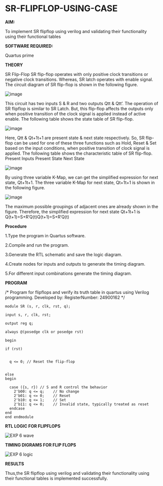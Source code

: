 # SR-FLIPFLOP-USING-CASE

**AIM:**

To implement  SR flipflop using verilog and validating their functionality using their functional tables

**SOFTWARE REQUIRED:**

Quartus prime

**THEORY**

SR Flip-Flop SR flip-flop operates with only positive clock transitions or negative clock transitions. Whereas, SR latch operates with enable signal. The circuit diagram of SR flip-flop is shown in the following figure.

![image](https://github.com/naavaneetha/SR-FLIPFLOP-USING-CASE/assets/154305477/0f710028-ad52-4d3e-9276-8714cf023a25)

 
This circuit has two inputs S & R and two outputs Qtt & Qtt’. The operation of SR flipflop is similar to SR Latch. But, this flip-flop affects the outputs only when positive transition of the clock signal is applied instead of active enable. The following table shows the state table of SR flip-flop.

![image](https://github.com/naavaneetha/SR-FLIPFLOP-USING-CASE/assets/154305477/dabfc4f4-87e3-4cbc-9472-f89ee1b5ed30)

 
Here, Qtt & Qt+1t+1 are present state & next state respectively. So, SR flip-flop can be used for one of these three functions such as Hold, Reset & Set based on the input conditions, when positive transition of clock signal is applied. The following table shows the characteristic table of SR flip-flop. Present Inputs Present State Next State

![image](https://github.com/naavaneetha/SR-FLIPFLOP-USING-CASE/assets/154305477/dd90d16c-aec5-4290-a586-e2346b1e9eb5)

 
By using three variable K-Map, we can get the simplified expression for next state, Qt+1t+1. The three variable K-Map for next state, Qt+1t+1 is shown in the following figure.

![image](https://github.com/naavaneetha/SR-FLIPFLOP-USING-CASE/assets/154305477/473efad6-d70b-4ca7-aeb7-898bbfca319f)

 
The maximum possible groupings of adjacent ones are already shown in the figure. Therefore, the simplified expression for next state Qt+1t+1 is Q(t+1)=S+R′Q(t)Q(t+1)=S+R′Q(t)

**Procedure**

1.Type the program in Quartus software.

2.Compile and run the program.

3.Generate the RTL schematic and save the logic diagram.

4.Create nodes for inputs and outputs to generate the timing diagram.

5.For different input combinations generate the timing diagram.

**PROGRAM**

/* Program for flipflops and verify its truth table in quartus using Verilog programming. Developed by: RegisterNumber: 24900162
*/
```
module SR (s, r, clk, rst, q);

input s, r, clk, rst;

output reg q;

always @(posedge clk or posedge rst)

begin

if (rst)


  q <= 0; // Reset the flip-flop

  
else
begin

  case ({s, r}) // S and R control the behavior
    2'b00: q <= q;    // No change
    2'b01: q <= 0;    // Reset
    2'b10: q <= 1;    // Set
    2'b11: q <= 0;    // Invalid state, typically treated as reset
  endcase
end
end endmodule
```

**RTL LOGIC FOR FLIPFLOPS**

![EXP 6 wave](https://github.com/user-attachments/assets/2061a269-952c-42a4-9711-7d8394315a95)


**TIMING DIGRAMS FOR FLIP FLOPS**

![EXP 6 logic](https://github.com/user-attachments/assets/6dd38dbf-100e-4906-9455-32d2d3d12c84)

**RESULTS**

Thus,the SR flipflop using verilog and validating their functionality using their functional tables is implemented successfully.
